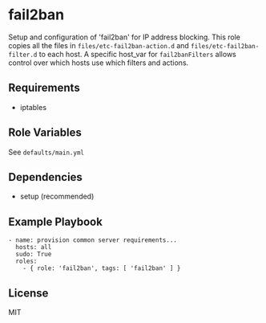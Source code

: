 fail2ban
========

Setup and configuration of 'fail2ban' for IP address blocking. This role copies all the files in `files/etc-fail2ban-action.d` and `files/etc-fail2ban-filter.d` to each host. A specific host_var for `fail2banFilters` allows control over which hosts use which filters and actions.

Requirements
------------

* iptables

Role Variables
--------------

See `defaults/main.yml`

Dependencies
------------

* setup (recommended)

Example Playbook
-------------------------

    - name: provision common server requirements...
      hosts: all
      sudo: True
      roles:
        - { role: 'fail2ban', tags: [ 'fail2ban' ] }

License
-------

MIT
